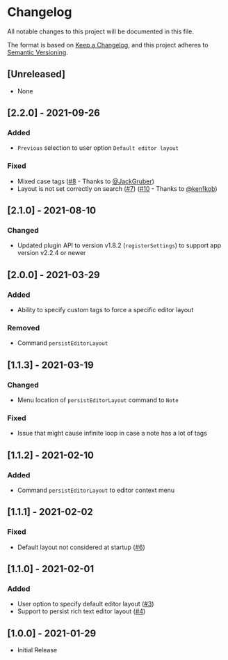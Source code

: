 # Changelog

All notable changes to this project will be documented in this file.

The format is based on [Keep a Changelog](https://keepachangelog.com/en/1.0.0/),
and this project adheres to [Semantic Versioning](https://semver.org/spec/v2.0.0.html).

## [Unreleased]

- None

## [2.2.0] - 2021-09-26

### Added

- `Previous` selection to user option `Default editor layout`

### Fixed

- Mixed case tags ([#8](https://github.com/benji300/joplin-persistent-layout/issues/8) - Thanks to [@JackGruber](https://github.com/JackGruber))
- Layout is not set correctly on search ([#7](https://github.com/benji300/joplin-persistent-layout/issues/7)) ([#10](https://github.com/benji300/joplin-persistent-layout/issues/10) - Thanks to [@ken1kob](https://github.com/ken1kob))

## [2.1.0] - 2021-08-10

### Changed

- Updated plugin API to version v1.8.2 (`registerSettings`) to support app version v2.2.4 or newer

## [2.0.0] - 2021-03-29

### Added

- Ability to specify custom tags to force a specific editor layout

### Removed

- Command `persistEditorLayout`

## [1.1.3] - 2021-03-19

### Changed

- Menu location of `persistEditorLayout` command to `Note`

### Fixed

- Issue that might cause infinite loop in case a note has a lot of tags

## [1.1.2] - 2021-02-10

### Added

- Command `persistEditorLayout` to editor context menu

## [1.1.1] - 2021-02-02

### Fixed

- Default layout not considered at startup ([#6](https://github.com/benji300/joplin-persistent-layout/issues/6))

## [1.1.0] - 2021-02-01

### Added

- User option to specify default editor layout ([#3](https://github.com/benji300/joplin-persistent-layout/issues/3))
- Support to persist rich text editor layout ([#4](https://github.com/benji300/joplin-persistent-layout/issues/4))

## [1.0.0] - 2021-01-29

- Initial Release
